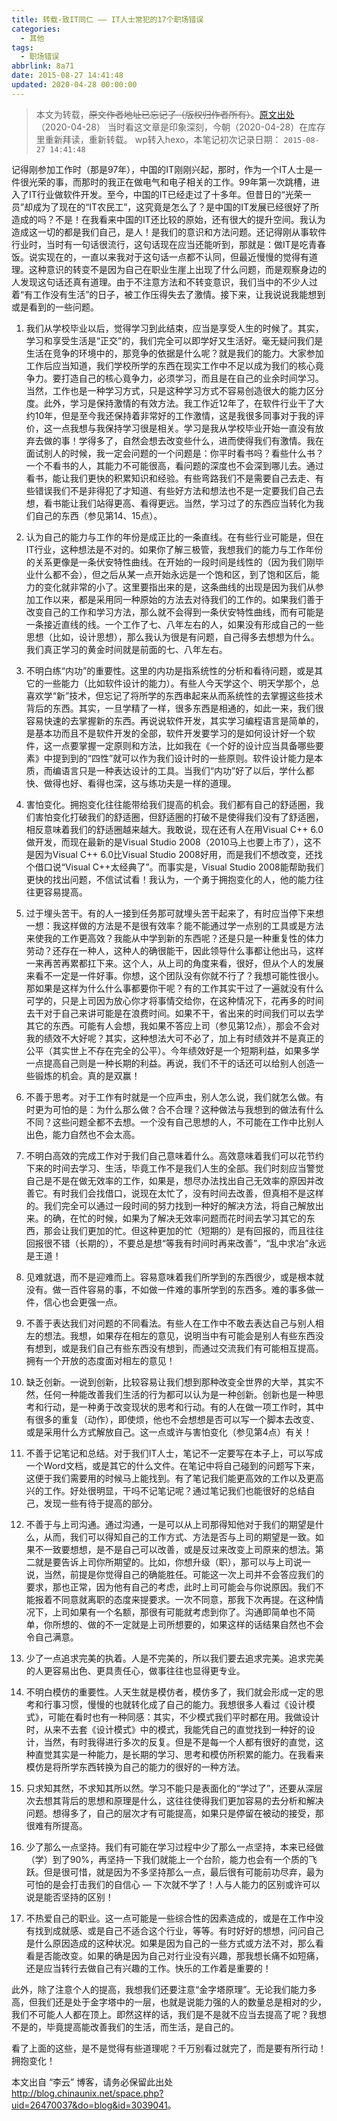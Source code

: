 ```yaml
---
title: 转载-致IT同仁 —— IT人士常犯的17个职场错误
categories:
  - 其他
tags:
  - 职场错误
abbrlink: 8a71
date: 2015-08-27 14:41:48
updated: 2020-04-28 00:00:00
---
```



> 本文为转载，~~原文作者地址已忘记了（版权归作者所有）~~。[原文出处](http://blog.chinaunix.net/space.php?uid=26470037&do=blog&id=3039041)  （2020-04-28）
> 当时看这文章是印象深刻，今朝（2020-04-28）在库存里重新拜读，重新转载。
> wp转入hexo，本笔记初次记录日期： `2015-08-27 14:41:48`

<!-- more -->

记得刚参加工作时（那是97年），中国的IT刚刚兴起，那时，作为一个IT人士是一件很光荣的事，而那时的我正在做电气和电子相关的工作。99年第一次跳槽，进入了IT行业做软件开发。至今，中国的IT已经走过了十多年。但昔日的“光荣一员”却成为了现在的“IT农民工”，这究竟是怎么了？是中国的IT发展已经很好了所造成的吗？不是！在我看来中国的IT还比较的原始，还有很大的提升空间。我认为造成这一切的都是我们自己，是人！是我们的意识和方法问题。还记得刚从事软件行业时，当时有一句话很流行，这句话现在应当还能听到，那就是：做IT是吃青春饭。说实现在的，一直以来我对于这句话一点都不认同，但最近慢慢的觉得有道理。这种意识的转变不是因为自己在职业生崖上出现了什么问题，而是观察身边的人发现这句话还真有道理。由于不注意方法和不转变意识，我们当中的不少人过着“有工作没有生活”的日子，被工作压得失去了激情。接下来，让我说说我能想到或是看到的一些问题。

1) 我们从学校毕业以后，觉得学习到此结束，应当是享受人生的时候了。其实，学习和享受生活是“正交”的，我们完全可以即学好又生活好。毫无疑问我们是生活在竞争的环境中的，那竞争的依据是什么呢？就是我们的能力。大家参加工作后应当知道，我们学校所学的东西在现实工作中不足以成为我们的核心竟争力。要打造自己的核心竟争力，必须学习，而且是在自己的业余时间学习。当然，工作也是一种学习方式，只是这种学习方式不容易创造很大的能力区分度。此外，学习是保持激情的有效方法。我工作近12年了，在软件行业干了大约10年，但是至今我还保持着非常好的工作激情，这是我很多同事对于我的评价，这一点我想与我保持学习很是相关。学习是我从学校毕业开始一直没有放弃去做的事！学得多了，自然会想去改变些什么，进而使得我们有激情。我在面试别人的时候，我一定会问题的一个问题是：你平时看书吗？看些什么书？一个不看书的人，其能力不可能很高，看问题的深度也不会深到哪儿去。通过看书，能让我们更快的积累知识和经验。有些弯路我们不是需要自己去走、有些错误我们不是非得犯了才知道、有些好方法和想法也不是一定要我们自己去想，看书能让我们站得更高、看得更远。当然，学习过了的东西应当转化为我们自己的东西（参见第14、15点）。

2) 认为自己的能力与工作的年份是成正比的一条直线。在有些行业可能是，但在IT行业，这种想法是不对的。如果你了解三极管，我想我们的能力与工作年份的关系更像是一条伏安特性曲线。在开始的一段时间是线性的（因为我们刚毕业什么都不会），但之后从某一点开始永远是一个饱和区，到了饱和区后，能力的变化就非常的小了。这里要指出来的是，这条曲线的出现是因为我们从参加工作以来，都是采用同一种原始的方法去对待我们的工作的。如果我们善于改变自己的工作和学习方法，那么就不会得到一条伏安特性曲线，而有可能是一条接近直线的线。一个工作了七、八年左右的人，如果没有形成自己的一些思想（比如，设计思想），那么我认为很是有问题，自己得多去想想为什么。我们真正学习的黄金时间就是前面的七、八年左右。

3) 不明白练“内功”的重要性。这里的内功是指系统性的分析和看待问题，或是其它的一些能力（比如软件设计的能力）。有些人今天学这个、明天学那个，总喜欢学“新”技术，但忘记了将所学的东西串起来从而系统性的去掌握这些技术背后的东西。其实，一旦学精了一样，很多东西是相通的，如此一来，我们很容易快速的去掌握新的东西。再说说软件开发，其实学习编程语言是简单的，是基本功而且不是软件开发的全部，软件开发要学习的是如何设计好一个软件，这一点要掌握一定原则和方法，比如我在《一个好的设计应当具备哪些要素》中提到到的“四性”就可以作为我们设计时的一些原则。软件设计能力是本质，而编语言只是一种表达设计的工具。当我们“内功”好了以后，学什么都快、做得也好、看得也深，这与练功夫是一样的道理。

4) 害怕变化。拥抱变化往往能带给我们提高的机会。我们都有自己的舒适圈，我们害怕变化打破我们的舒适圈，但舒适圈的打破不是使得我们没有了舒适圈，相反意味着我们的舒适圈越来越大。我敢说，现在还有人在用Visual C++ 6.0做开发，而现在最新的是Visual Studio 2008（2010马上也要上市了），这不是因为Visual C++ 6.0比Visual Studio 2008好用，而是我们不想改变，还找个借口说“Visual C++太经典了”。而事实是，Visual Studio 2008能帮助我们更快的找出问题，不信试试看！我认为，一个勇于拥抱变化的人，他的能力往往更容易提高。

5) 过于埋头苦干。有的人一接到任务那可就埋头苦干起来了，有时应当停下来想一想：我这样做的方法是不是很有效率？能不能通过学一点别的工具或是方法来使我的工作更高效？我能从中学到新的东西呢？还是只是一种重复性的体力劳动？还存在一种人，这种人的确很能干，因此领导什么事都让他出马，这样一来再苦再累都扛下来。这个人，从上司的角度来看，很好，但从个人的发展来看不一定是一件好事。你想，这个团队没有你就不行了？我想可能性很小。那如果是这样为什么什么事都要你干呢？有的工作其实干过了一遍就没有什么可学的，只是上司因为放心你才将事情交给你，在这种情况下，花再多的时间去干对于自己来讲可能是在浪费时间。如果不干，省出来的时间我们可以去学其它的东西。可能有人会想，我如果不答应上司（参见第12点），那会不会对我的绩效不大好呢？其实，这种想法大可不必了，加上有时绩效并不是真正的公平（其实世上不存在完全的公平）。今年绩效好是一个短期利益，如果多学一点提高自己则是一种长期的利益。再说，我们不干的话还可以给别人创造一些锻炼的机会。真的是双赢！

6) 不善于思考。对于工作有时就是一个应声虫，别人怎么说，我们就怎么做。有时更为可怕的是：为什么那么做？合不合理？这种做法与我想到的做法有什么不同？这些问题全都不去想。一个没有自己思想的人，不可能在工作中比别人出色，能力自然也不会太高。

7) 不明白高效的完成工作对于我们自己意味着什么。高效意味着我们可以花节约下来的时间去学习、生活，毕竟工作不是我们人生的全部。我们时刻应当警觉自己是不是在做无效率的工作，如果是，想尽办法找出自己无效率的原因并改善它。有时我们会找借口，说现在太忙了，没有时间去改善，但真相不是这样的。我们完全可以通过一段时间的努力找到一种好的解决方法，将自己解放出来。的确，在忙的时候，如果为了解决无效率问题而花时间去学习其它的东西，那会让我们更加的忙。但这种更加的忙（短期的）是有回报的，而且往往回报很不错（长期的），不要总是想“等我有时间时再来改善”，“乱中求冶”永远是王道！

8) 见难就退，而不是迎难而上。容易意味着我们所学到的东西很少，或是根本就没有。做一百件容易的事，不如做一件难的事所学到的东西多。难的事多做一件，信心也会更强一点。

9) 不善于表达我们对问题的不同看法。有些人在工作中不敢去表达自己与别人相左的想法。我想，如果存在相左的意见，说明当中有可能会是别人有些东西没有想到，或是我们自己有些东西没有想到，而通过交流我们有可能相互提高。拥有一个开放的态度面对相左的意见！

10) 缺乏创新。一说到创新，比较容易让我们想到那种改变全世界的大举，其实不然，任何一种能改善我们生活的行为都可以认为是一种创新。创新也是一种思考和行动，是一种勇于改变现状的思考和行动。有的人在做一项工作时，其中有很多的重复（动作），即使烦，他也不会想想是否可以写一个脚本去改变、或是采用什么方式解放自己。这一点或许与害怕变化（参见第4点）有关！

11) 不善于记笔记和总结。对于我们IT人士，笔记不一定要写在本子上，可以写成一个Word文档，或是其它的什么文件。在笔记中将自己碰到的问题写下来，这便于我们需要用的时候马上能找到。有了笔记我们能更高效的工作以及更高兴的工作。好处很明显，干吗不记笔记呢？通过笔记我们也能很好的总结自己，发现一些有待于提高的部分。

12) 不善于与上司沟通。通过沟通，一是可以从上司那得知他对于我们的期望是什么，从而，我们可以得知自己的工作方式、方法是否与上司的期望是一致。如果不一致要想想，是不是自己可以改善，或是反过来改变上司原来的想法。第二就是要告诉上司你所期望的。比如，你想升级（职），那可以与上司说一说，当然，前提是你觉得自己的确能胜任。可能这一次上司并不会答应我们的要求，那也正常，因为他有自己的考虑，此时上司可能会与你说原因。我们不能报着不同意就离职的态度来提要求。一次不同意，那我下次再提。在这种情况下，上司如果有一个名额，那很有可能就考虑到你了。沟通即简单也不简单，你所想的、做的不一定就是上司所想要的，如果这样的话结果自然也不会令自己满意。

13) 少了一点追求完美的执着。人是不完美的，所以我们要去追求完美。追求完美的人更容易出色、更具责任心，做事往往也显得更专业。

14) 不明白模仿的重要性。人天生就是模仿者，模仿多了，我们就会形成一定的思考和行事习惯，慢慢的也就转化成了自己的能力。我想很多人看过《设计模式》，可能在看时也有一种同感：其实，不少模式我们平时都在用。我做设计时，从来不去套《设计模式》中的模式，我能凭自己的直觉找到一种好的设计，当然，有时我得进行多次的反复。但是不是每一个人都有很好的直觉，这种直觉其实是一种能力，是长期的学习、思考和模仿所积累的能力。在我看来模仿是将所学东西转换为自己的能力的很好的一种方法。

15) 只求知其然，不求知其所以然。学习不能只是表面化的“学过了”，还要从深层次去想其背后的思想和原理是什么，这往往使得我们更加容易的去分析和解决问题。想得多了，自己的层次才有可能提高，如果只是停留在被动的接受，那很难有所提高。

16) 少了那么一点坚持。我们有可能在学习过程中少了那么一点坚持，本来已经做（学）到了90%，再坚持一下我们就能上一个台阶，能力也会有一个质的飞跃。但是很可惜，就是因为不多坚持那么一点，最后很有可能前功尽弃，最为可怕的是会打击我们的自信心 — 下次就不学了！人与人能力的区别或许可以说是能否坚持的区别！

17) 不热爱自己的职业。这一点可能是一些综合性的因素造成的，或是在工作中没有找到成就感、或是自己不适合这个行业，等等。有时好好的想想，问问自己是什么原因造成的这种状况。如果是因为自己的一些方式或方法不对，那么看看是否能改变。如果的确是因为自己对行业没有兴趣，那我想长痛不如短痛，还是应当转行去做自己有兴趣的工作。快乐的工作着是重要的！

此外，除了注意个人的提高，我想我们还要注意“金字塔原理”。无论我们能力多高，但我们还是处于金字塔中的一层，也就是说能力强的人的数量总是相对的少，我们不可能人人都在顶上。即然这样的话，我们是不是就不应当去提高了呢？我想不是的，毕竟提高能改善我们的生活，而生活，是自己的。

看了上面的这些，是不是觉得有些道理呢？千万别看过就完了，而是要有所行动！拥抱变化！

本文出自 “李云” 博客，请务必保留此出处 <http://blog.chinaunix.net/space.php?uid=26470037&do=blog&id=3039041>。
